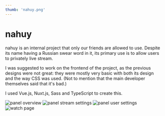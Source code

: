 ```yaml
---
thumb: 'nahuy.png'
---
```


# nahuy
nahuy is an internal project that only our friends are allowed to use.
Despite its name having a Russian swear word in it, its primary use is
to allow users to privately live stream.

I was suggested to work on the frontend of the project, as the previous
designs were not great: they were mostly very basic with both its design
and the way CSS was used. (Not to mention that the main developer
themselves said that it's bad.)

I used Vue.js, Nuxt.js, Sass and TypeScript to create this.

![panel overview](/images/nahpanel.png)
![panel stream settings](/images/nahpanelstream.png)
![panel user settings](/images/nahpaneluser.png)
![watch page](/images/nahwatchshowcase.gif)